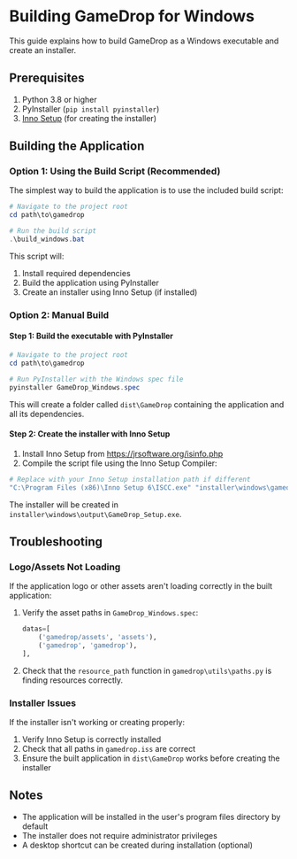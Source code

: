 # Building GameDrop for Windows

This guide explains how to build GameDrop as a Windows executable and create an installer.

## Prerequisites

1. Python 3.8 or higher
2. PyInstaller (`pip install pyinstaller`)
3. [Inno Setup](https://jrsoftware.org/isinfo.php) (for creating the installer)

## Building the Application

### Option 1: Using the Build Script (Recommended)

The simplest way to build the application is to use the included build script:

```powershell
# Navigate to the project root
cd path\to\gamedrop

# Run the build script
.\build_windows.bat
```

This script will:
1. Install required dependencies
2. Build the application using PyInstaller
3. Create an installer using Inno Setup (if installed)

### Option 2: Manual Build

#### Step 1: Build the executable with PyInstaller

```powershell
# Navigate to the project root
cd path\to\gamedrop

# Run PyInstaller with the Windows spec file
pyinstaller GameDrop_Windows.spec
```

This will create a folder called `dist\GameDrop` containing the application and all its dependencies.

#### Step 2: Create the installer with Inno Setup

1. Install Inno Setup from https://jrsoftware.org/isinfo.php
2. Compile the script file using the Inno Setup Compiler:

```powershell
# Replace with your Inno Setup installation path if different
"C:\Program Files (x86)\Inno Setup 6\ISCC.exe" "installer\windows\gamedrop.iss"
```

The installer will be created in `installer\windows\output\GameDrop_Setup.exe`.

## Troubleshooting

### Logo/Assets Not Loading

If the application logo or other assets aren't loading correctly in the built application:

1. Verify the asset paths in `GameDrop_Windows.spec`:
   ```python
   datas=[
       ('gamedrop/assets', 'assets'),
       ('gamedrop', 'gamedrop'),
   ],
   ```

2. Check that the `resource_path` function in `gamedrop\utils\paths.py` is finding resources correctly.

### Installer Issues

If the installer isn't working or creating properly:
1. Verify Inno Setup is correctly installed
2. Check that all paths in `gamedrop.iss` are correct
3. Ensure the built application in `dist\GameDrop` works before creating the installer

## Notes

- The application will be installed in the user's program files directory by default
- The installer does not require administrator privileges
- A desktop shortcut can be created during installation (optional)
